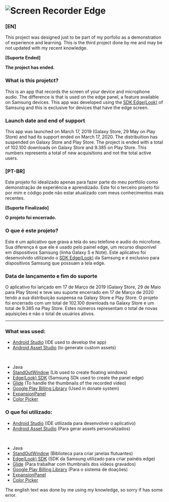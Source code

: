 # ![](https://lh3.googleusercontent.com/qYIbN5LIXCfrQ1Tp-KvmPFTJ72Jw0Cd01LTVI8nNBJOhgDU68C8RSAQyja3S8fydpUA=w912-h512-rw?raw=true "Screen Recorder Edge")
### [EN]

This project was designed just to be part of my porfolio as a demonstration of experience and learning. This is the third project done by me and may be not updated with my recent knowledge.

**[Suporte Ended]**

**The project has ended.**

### What is this projetct?

This is an app that records the screen of your device and microphone audio. The difference is that is used on the edge panel, a feature available on Samsung devices. This app was developed using the [SDK Edge(Look)](https://developer.samsung.com/galaxy/edge) of Samsung and this is exclusive for devices that have the edge screen.

### Launch date and end of support

This app was launched on March 17, 2019 (Galaxy Store, 29 May on Play Store) and had its support ended on March 17, 2020. The distribuition has suspended on Galaxy Store and Play Store. The project is ended with a total of 102.100 downloads on Galaxy Store and 9.385 on Play Store. This numbers represents a total of new acquisitions and not the total active users.

### [PT-BR]

Este projeto foi idealizado apenas para fazer parte do meu portfólio como demonstração de experiência e aprendizado. Este foi o terceiro projeto foi por mim e código pode não estar atualizado com meus conhecimentos mais recentes.

**[Suporte Finalizado]**

**O projeto foi encerrado.**

### O que é este projeto?

Este é um aplicativo que grava a tela do seu telefone e audio do microfone. Sua diferença é que ele é usado pelo painel edge, um recurso disponível em dispositivos Samsung (linha Galaxy S e Note). Este aplicativo foi desenvolvido utilizando o [SDK Edge(Look)](https://developer.samsung.com/galaxy/edge) da Samsung e é exclusivo para dispositivos Samsung que possuam a tela edge.

### Data de lançamento e fim do suporte

O aplicativo foi lançado em 17 de Março de 2019 (Galaxy Store, 29 de Maio para Play Store) e teve seu suporte encerrado em 17 de Março de 2020 tendo a sua distribuição suspensa na Galaxy Store e Play Store. O projeto foi encerrado com um total de 102.100 downloads na Galaxy Store e um total de 9.385 na Play Store. Estes números representam o total de novas aquisições e não o total de usuários ativos.

<hr>

### What was used:

* [Android Studio](https://developer.android.com/studio) (IDE used to develop the app)
* [Android Asset Studio](http://romannurik.github.io/AndroidAssetStudio/index.html) (to generate custom assets)

<br>

* Java
* [StandOutWindow](https://github.com/pingpongboss/StandOut) (Lib used to create floating windows)
* [Edge(Look) SDK](https://developer.samsung.com/galaxy/edge) (Samsung SDk used to create the panel edge)
* [Glide](https://github.com/bumptech/glide) (To handle the thumbnails of the recorded video)
* [Google Play Billing Library](https://developer.android.com/google/play/billing/billing_library_overview?hl=pt-br) (Used in donate system)
* [ExpansionPanel](https://github.com/florent37/ExpansionPanel)
* [Color Picker](https://github.com/jaredrummler/ColorPicker)

### O que foi utilizado:

* [Android Studio](https://developer.android.com/studio) (IDE utilizada para desenvolver o aplicativo)
* [Android Asset Studio](http://romannurik.github.io/AndroidAssetStudio/index.html) (Para gerar assets personalizados)

<br>

* Java
* [StandOutWindow](https://github.com/pingpongboss/StandOut) (Biblioteca para criar janelas flutuantes)
* [Edge(Look) SDK](https://developer.samsung.com/galaxy/edge) (SDK da Samsung utilizado para criar painéis edge)
* [Glide](https://github.com/bumptech/glide) (Para trabalhar com thumbnails dos vídeos gravados)
* [Google Play Billing Library](https://developer.android.com/google/play/billing/billing_library_overview?hl=pt-br) (Para o sistema de doações)
* [ExpansionPanel](https://github.com/florent37/ExpansionPanel)
* [Color Picker](https://github.com/jaredrummler/ColorPicker)

The english text was done by me using my knowledge, so sorry if has some error.
